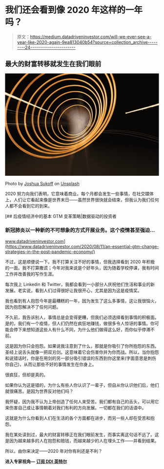 # 我们还会看到像 2020 年这样的一年吗？

> 原文：<https://medium.datadriveninvestor.com/will-we-ever-see-a-year-like-2020-again-9ea813040b54?source=collection_archive---------24----------------------->

## 最大的财富转移就发生在我们眼前

![](img/5512110bd6cc282f2127e8e4313a7af3.png)

Photo by [Joshua Sukoff](https://unsplash.com/@joshuas?utm_source=medium&utm_medium=referral) on [Unsplash](https://unsplash.com?utm_source=medium&utm_medium=referral)

2020 努力向我们表明，它意味着商业。每个月都会发生一些事情，在社交媒体上，人们让它看起来像是世界末日——虽然世界很快就会结束，但我认为我们任何人都不会看到它的到来。

[](https://www.datadriveninvestor.com/2020/08/11/an-essential-gtm-change-strategies-in-the-post-pandemic-economy/) [## 后疫情经济中的基本 GTM 变革策略|数据驱动的投资者

### 新冠肺炎以一种新的不可想象的方式开展业务。这个疫情甚至强迫…

www.datadriveninvestor.com](https://www.datadriveninvestor.com/2020/08/11/an-essential-gtm-change-strategies-in-the-post-pandemic-economy/) 

不过，这是顺便说一下。我不打算关注不好的事情，但我选择看到 2020 年积极的一面。我不打算撒谎；今年对我来说是个好年头，因为随着学校停课，我有时间工作并改善我的写作生涯。

每次我上 Linkedin 和 Twitter，我都会看到一小部分人庆祝他们生活和事业的新发展。老实说，看到人们过得很好让我很开心，尤其是因为这是疫情奖。

我也看到有人抱怨今年是最糟糕的一年，因为发生了这么多事情，这让我很恼火，因为抱怨解决不了任何问题。

不久前，我告诉别人，事情总是会变得更糟，但我们必须选择看到事情的积极面。是的，我们有一个疫情，但人们仍然在疯狂地赚钱，做很多令人惊讶的事情。你可能会停下来想知道这些人有什么不同，为什么他们做得这么好，而你似乎停滞不前。

这是因为你只会抱怨。如果说我注意到了什么，那就是你吸引了你所抱怨的东西。圣经上说舌头就像一把双刃剑。这意味着它会伤害你并为你而战。所以，当你抱怨和说错话时，你是在用剑的另一部分吸引错误的东西到你这里来(字面意思是刺伤你自己)，从而让那些不好的事情发生在你身上。

很疯狂，但却是真的。

如果你认为这是错的，为什么有些人你认识了一辈子，但自从你认识他们后，他们就很痛苦。是因为世界反对他们吗？

我怀疑，因为我不认为上帝创造了任何人来受苦。我们都有自己的舌头，可以用它来伤害自己或让事情朝着对我们有利的方向发展。一切都在我们的话语中。

这就是为什么你看到人们在生活的各个方面都在进步，而另一些人却在受苦和抱怨。

我在某处读到过，最大的财富转移正在我们眼前发生，而事实离这句话不远了。这是因为越来越多的人在抱怨和赔钱，而越来越少的人在埋头工作——并看到结果。

所以，由你来决定——2020 年对你有利还是不利？

**进入专家视角—** [**订阅 DDI 英特尔**](https://datadriveninvestor.com/ddi-intel)